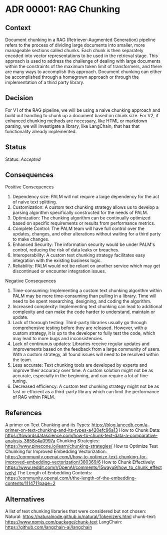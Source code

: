 # ADR 00001: RAG Chunking

## Context
Document chunking in a RAG (Retriever-Augmented Generation) pipeline refers to the process of dividing large documents into smaller, more manageable sections called chunks. 
Each chunk is then separately encoded into vector representations to be used in the retrieval stage. 
This approach is used to address the challenge of dealing with large documents within the constraints of the maximum token limit of transformers, and there are many ways to accomplish this approach.
Document chunking can either be accomplished through a homegrown approach or through the implementation of a third party library.

## Decision
For V1 of the RAG pipeline, we will be using a naive chunking approach and build out handling to chunk up a document based on chunk size.
For V2, if enhanced chunking methods are necessary, like HTML or markdown parsing, we will investigate a library, like LangChain, that has that functionality already implemented.

## Status
Status: *Accepted*

## Consequences
Positive Consequences
1. Dependency size: PALM will not require a large dependency for the act of naive text splitting.
2. Customization: A custom text chunking strategy allows us to develop a parsing algorithm specifically constructed for the needs of PALM.
3. Optimization: The chunking algorithm can be continually optimized based on specific requirements or results from performance metrics.
4. Complete Control: The PALM team will have full control over the updates, changes, and other alterations without waiting for a third party to make changes.
5. Enhanced Security: The information security would be under PALM's control, reducing the risk of data leaks or breaches.
6. Interoperability: A custom text chunking strategy facilitates easy integration with the existing business logic. 
7. Reliability: PALM would not be reliant on another service which may get discontinued or encounter integration issues.

Negative Consequences 
1. Time-consuming: Implementing a custom text chunking algorithm within PALM may be more time-consuming than pulling in a library. Time will need to be spent researching, designing, and coding the algorithm.
2. Increased complexity: Implementing text chunking can lead to additional complexity and can make the code harder to understand, maintain or update.
3. Lack of thorough testing: Third-party libraries usually go through comprehensive testing before they are released. However, with a custom strategy, it is up to the developer to fully test the code, which may lead to more bugs and inconsistencies.
4. Lack of continuous updates: Libraries receive regular updates and improvements based on the feedback from a large community of users. With a custom strategy, all found issues will need to be resolved within the team.
5. Less accurate: Text chunking tools are developed by experts and improve their accuracy over time. A custom solution might not be as accurate, especially in the beginning, and can require a lot of fine-tuning.
6. Decreased efficiency: A custom text chunking strategy might not be as fast or efficient as a third-party library which can limit the performance of RAG within PALM.

## References
A primer on Text Chunking and its Types: https://blog.lancedb.com/a-primer-on-text-chunking-and-its-types-a420efc96a13 
How to Chunk Data: https://towardsdatascience.com/how-to-chunk-text-data-a-comparative-analysis-3858c4a0997a
Chunking Strategies: https://www.pinecone.io/learn/chunking-strategies/
How to Optimize Test Chunking for Improved Embedding Vectorization: https://community.openai.com/t/how-to-optimize-text-chunking-for-improved-embedding-vectorization/380369/6
How to Chunk Effectively: https://www.reddit.com/r/OpenAI/comments/15wayu9/how_to_chunk_effectively/ 
The Length of Embedding Contents: https://community.openai.com/t/the-length-of-the-embedding-contents/111471?page=2 


## Alternatives
A list of text chunking libraries that were considered but not chosen: 
Natural: https://naturalnode.github.io/natural/Tokenizers.html 
chunk-text: https://www.npmjs.com/package/chunk-text 
LangChain: https://github.com/langchain-ai/langchain


